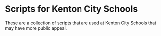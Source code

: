 Scripts for Kenton City Schools
===============================

These are a collection of scripts that are used at Kenton City Schools that may have more public appeal.

